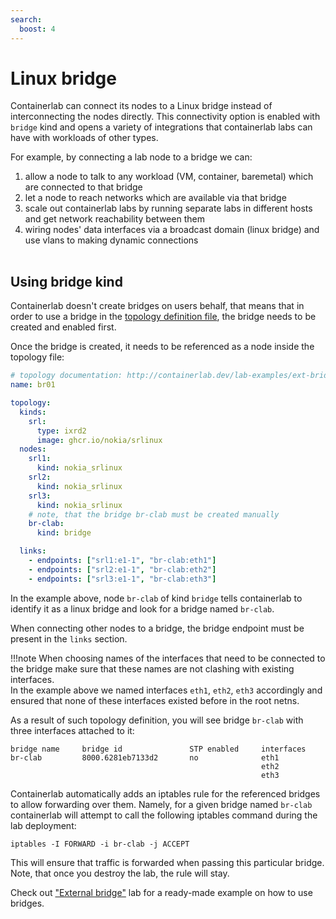 ```yaml
---
search:
  boost: 4
---
```

<script type="text/javascript" src="https://viewer.diagrams.net/js/viewer-static.min.js" async></script>

# Linux bridge

Containerlab can connect its nodes to a Linux bridge instead of interconnecting the nodes directly. This connectivity option is enabled with `bridge` kind and opens a variety of integrations that containerlab labs can have with workloads of other types.

For example, by connecting a lab node to a bridge we can:

1. allow a node to talk to any workload (VM, container, baremetal) which are connected to that bridge
2. let a node to reach networks which are available via that bridge
3. scale out containerlab labs by running separate labs in different hosts and get network reachability between them
4. wiring nodes' data interfaces via a broadcast domain (linux bridge) and use vlans to making dynamic connections

<div class="mxgraph" style="max-width:100%;border:1px solid transparent;margin:0 auto; display:block;" data-mxgraph="{&quot;page&quot;:8,&quot;zoom&quot;:1.5,&quot;highlight&quot;:&quot;#0000ff&quot;,&quot;nav&quot;:true,&quot;check-visible-state&quot;:true,&quot;resize&quot;:true,&quot;url&quot;:&quot;https://raw.githubusercontent.com/srl-labs/containerlab/diagrams/containerlab.drawio&quot;}"></div>

## Using bridge kind

Containerlab doesn't create bridges on users behalf, that means that in order to use a bridge in the [topology definition file](../topo-def-file.md), the bridge needs to be created and enabled first.

Once the bridge is created, it needs to be referenced as a node inside the topology file:

```yaml
# topology documentation: http://containerlab.dev/lab-examples/ext-bridge/
name: br01

topology:
  kinds:
    srl:
      type: ixrd2
      image: ghcr.io/nokia/srlinux
  nodes:
    srl1:
      kind: nokia_srlinux
    srl2:
      kind: nokia_srlinux
    srl3:
      kind: nokia_srlinux
    # note, that the bridge br-clab must be created manually
    br-clab:
      kind: bridge

  links:
    - endpoints: ["srl1:e1-1", "br-clab:eth1"]
    - endpoints: ["srl2:e1-1", "br-clab:eth2"]
    - endpoints: ["srl3:e1-1", "br-clab:eth3"]
```

In the example above, node `br-clab` of kind `bridge` tells containerlab to identify it as a linux bridge and look for a bridge named `br-clab`.

When connecting other nodes to a bridge, the bridge endpoint must be present in the `links` section.

!!!note
    When choosing names of the interfaces that need to be connected to the bridge make sure that these names are not clashing with existing interfaces.  
    In the example above we named interfaces `eth1`, `eth2`, `eth3` accordingly and ensured that none of these interfaces existed before in the root netns.  

As a result of such topology definition, you will see bridge `br-clab` with three interfaces attached to it:

```
bridge name     bridge id               STP enabled     interfaces
br-clab         8000.6281eb7133d2       no              eth1
                                                        eth2
                                                        eth3
```

Containerlab automatically adds an iptables rule for the referenced bridges to allow forwarding over them. Namely, for a given bridge named `br-clab` containerlab will attempt to call the following iptables command during the lab deployment:

```
iptables -I FORWARD -i br-clab -j ACCEPT
```

This will ensure that traffic is forwarded when passing this particular bridge. Note, that once you destroy the lab, the rule will stay.

Check out ["External bridge"](../../lab-examples/ext-bridge.md) lab for a ready-made example on how to use bridges.
